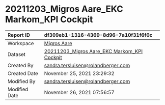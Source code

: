 



# 20211203_Migros Aare_EKC Markom_KPI Cockpit

|Report ID|df309eb1-1316-4369-8d96-7a10f31f6f0c|
| :--- | :--- |
|Workspace|[Migros Aare](../Workspaces/Migros-Aare.md)|
|Dataset|[20211203_Migros Aare_EKC Markom_KPI Cockpit](../Datasets/20211203_Migros-Aare_EKC-Markom_KPI-Cockpit.md)|
|Created By|sandra.tersluisen@rolandberger.com|
|Created Date|November 25, 2021 23:29:32|
|Modified By|sandra.tersluisen@rolandberger.com|
|Modified Date|November 26, 2021 07:56:57|
